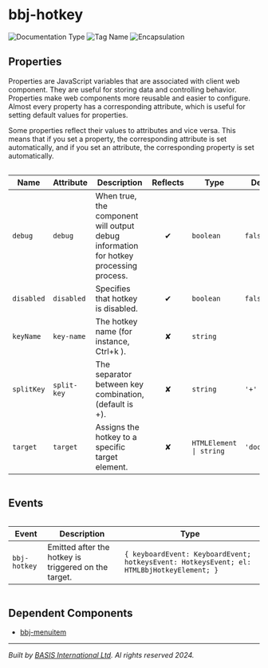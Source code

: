 # bbj-hotkey
![Documentation Type](https://img.shields.io/badge/Documentation-web--components-%23006aff) ![Tag Name](https://img.shields.io/badge/Component-bbj--hotkey-%23006aff)  ![Encapsulation](https://img.shields.io/badge/Encapsulation-shadow-%23006aff)




## Properties 


Properties are JavaScript variables that are associated with client web component.
They are useful for storing data and controlling behavior. Properties make web components more reusable and easier to configure.
Almost every property has a corresponding attribute, which is useful for setting default values for properties.

Some properties reflect their values to attributes and vice versa. This means that if you set a property, the corresponding attribute is set automatically, and if you set an attribute, the corresponding property is set automatically.
<div style="overflow-x: auto;">

| Name         | Attribute     | Description                                                                           | Reflects | Type                      | Default        |
| ------------ | ------------- | ------------------------------------------------------------------------------------- | :------: | ------------------------- | -------------- |
| ``debug``    | ``debug``     | When true, the component will output debug information for hotkey processing process. | &#x2714; | ``boolean``               | ``false``      |
| ``disabled`` | ``disabled``  | Specifies that hotkey is disabled.                                                    | &#x2714; | ``boolean``               | ``false``      |
| ``keyName``  | ``key-name``  | The hotkey name (for instance, Ctrl+k ).                                              | &#x2718; | ``string``                |                |
| ``splitKey`` | ``split-key`` | The separator between key combination, (default is +).                                | &#x2718; | ``string``                | ``'+'``        |
| ``target``   | ``target``    | Assigns the hotkey to a specific target element.                                      | &#x2718; | ``HTMLElement \| string`` | ``'document'`` |


</div>

## Events

<div style="overflow-x: auto;">

| Event          | Description                                          | Type                                                                                        |
| -------------- | ---------------------------------------------------- | ------------------------------------------------------------------------------------------- |
| ``bbj-hotkey`` | Emitted after the hotkey is triggered on the target. | ``{ keyboardEvent: KeyboardEvent; hotkeysEvent: HotkeysEvent; el: HTMLBbjHotkeyElement; }`` |


</div>

## Dependent Components

- [bbj-menuitem](web-components/bbj-menuitem.md)


----------------------------------------------
*Built by [BASIS International Ltd](https://www.basis.cloud/). Al rights reserved 2024.*
